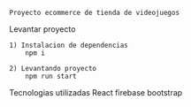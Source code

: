     Proyecto ecommerce de tienda de videojuegos


Levantar proyecto
    
    1) Instalacion de dependencias
        npm i

    2) Levantando proyecto 
        npm run start

Tecnologias utilizadas
    React
    firebase
    bootstrap
